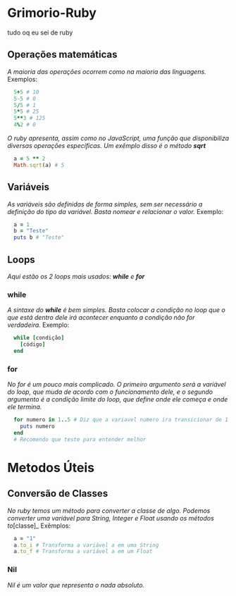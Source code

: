 # Grimorio-Ruby
tudo oq eu sei de ruby

## Operações matemáticas
_A maioria das operações ocorrem como na maioria das linguagens._
Exemplos:
```rb
  5+5 # 10 
  5-5 # 0
  5/5 # 1
  5*5 # 25
  5**3 # 125
  4%2 # 0
```

_O ruby apresenta, assim como no JavaScript, uma função que disponibiliza diversas operações específicas. Um exêmplo disso é o método **sqrt**_
```rb
  a = 5 ** 2
  Math.sqrt(a) # 5
```

## Variáveis
_As variáveis são definidas de forma simples, sem ser necessário a definição do tipo da variável. Basta nomear e relacionar o valor._
Exemplo:
```rb
  a = 1
  b = "Teste"
  puts b # "Teste"
```

## Loops
_Aqui estão os 2 loops mais usados: **while** e **for**_
### while
_A sintaxe do **while** é bem simples. Basta colocar a condição no loop que o que está dentro dele irá acontecer enquanto a condição não for verdadeira._
Exemplo:
```rb
  while [condição]
    [código]
  end
```
### for
_No for é um pouco mais complicado. O primeiro argumento será a variável do loop, que muda de acordo com o funcionamento dele, e o segundo argumento é a condição limite do loop, que define onde ele começa e onde ele termina._
```rb
  for numero in 1..5 # Diz que a variavel numero ira transicionar de 1 a 5
    puts numero
  end
  # Recomendo que teste para entender melhor
```

# Metodos Úteis

## Conversão de Classes
_No ruby temos um método para converter a classe de algo. Podemos converter uma variável para String, Integer e Float usando os métodos to_[classe]_
Exêmplos:
```rb
  a = "1"
  a.to_i # Transforma a variável a em uma String
  a.to_f # Transforma a variável a em um Float
```

### Nil
_Nil é um valor que representa o nada absoluto._
